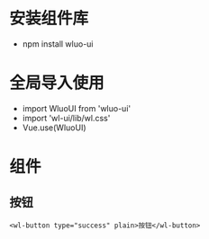 # 安装组件库
+ npm install wluo-ui

# 全局导入使用
+ import WluoUI from 'wluo-ui'
+ import 'wl-ui/lib/wl.css'
+ Vue.use(WluoUI)

# 组件
## 按钮
```
<wl-button type="success" plain>按钮</wl-button>
```
